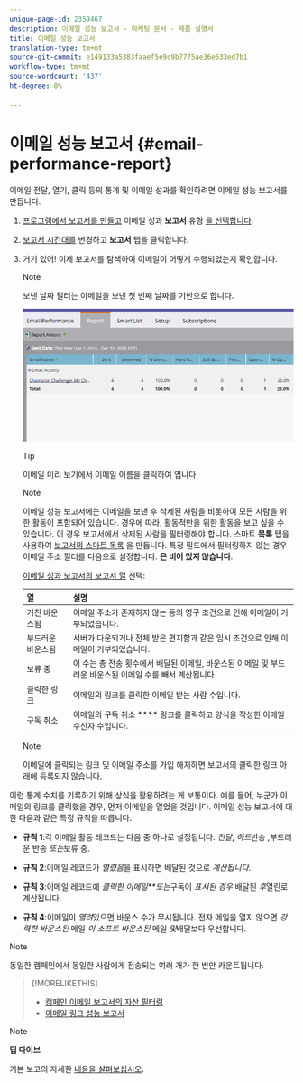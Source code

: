 ```yaml
---
unique-page-id: 2359467
description: 이메일 성능 보고서 - 마케팅 문서 - 제품 설명서
title: 이메일 성능 보고서
translation-type: tm+mt
source-git-commit: e149133a5383faaef5e9c9b7775ae36e633ed7b1
workflow-type: tm+mt
source-wordcount: '437'
ht-degree: 0%

---
```



# 이메일 성능 보고서 {#email-performance-report}

이메일 전달, 열기, 클릭 등의 통계 및 이메일 성과를 확인하려면 이메일 성능 보고서를 만듭니다.

1. [프로그램에서 보고서를 만들고](../../../../product-docs/reporting/basic-reporting/creating-reports/create-a-report-in-a-program.md) 이메일 성과 **보고서** 유형 [을 선택합니다](../../../../product-docs/reporting/basic-reporting/report-types/report-type-overview.md).
1. [보고서 시간대를](../../../../product-docs/reporting/basic-reporting/editing-reports/change-a-report-time-frame.md) 변경하고 **보고서** 탭을 클릭합니다.
1. 거기 있어! 이제 보고서를 탐색하여 이메일이 어떻게 수행되었는지 확인합니다.

   >[!NOTE]
   >
   >보낸 날짜 필터는 이메일을 보낸 첫 번째 날짜를 기반으로 합니다.

   ![](assets/email-performance-report.png)

   >[!TIP]
   >
   >이메일 미리 보기에서 이메일 이름을 클릭하여 엽니다.

   >[!NOTE]
   >
   >
   >이메일 성능 보고서에는 이메일을 보낸 후 삭제된 사람을 비롯하여 모든 사람을 위한 활동이 포함되어 있습니다. 경우에 따라, 활동적만을 위한 활동을 보고 싶을 수 있습니다. 이 경우 보고서에서 삭제된 사람을 필터링해야 합니다. 스마트 **목록** 탭을 사용하여 [보고서의 스마트 목록](../../../../product-docs/core-marketo-concepts/smart-lists-and-static-lists/creating-a-smart-list/create-a-smart-list.md) 을 만듭니다. 특정 필드에서 필터링하지 않는 경우 이메일 주소 필터를 다음으로 설정합니다. **은 비어 있지 않습니다**.

   [이메일 성과 보고서의 보고서 열](../../../../product-docs/reporting/basic-reporting/editing-reports/select-report-columns.md) 선택:

   | 열 | 설명 |
   |---|---|
   | 거친 바운스됨 | 이메일 주소가 존재하지 않는 등의 영구 조건으로 인해 이메일이 거부되었습니다. |
   | 부드러운 바운스됨 | 서버가 다운되거나 전체 받은 편지함과 같은 임시 조건으로 인해 이메일이 거부되었습니다. |
   | 보류 중 | 이 수는 총 전송 횟수에서 배달된 이메일, 바운스된 이메일 및 부드러운 바운스된 이메일 수를 빼서 계산됩니다. |
   | 클릭한 링크 | 이메일의 링크를 클릭한 이메일 받는 사람 수입니다. |
   | 구독 취소 | 이메일의 구독 취소 **** 링크를 클릭하고 양식을 작성한 이메일 수신자 수입니다. |

   >[!NOTE]
   >
   >이메일에 클릭되는 링크 및 이메일 주소를 가입 해지하면 보고서의 클릭한 링크 아래에 등록되지 않습니다.

이런 통계 수치를 기록하기 위해 상식을 활용하려는 게 보통이다. 예를 들어, 누군가 이메일의 링크를 클릭했을 경우, 먼저 이메일을 열었을 것입니다. 이메일 성능 보고서에 대한 다음과 같은 특정 규칙을 따릅니다.

* **규칙 1**:각 이메일 활동 레코드는 다음 중 하나로 설정됩니다. *전달*, *하드*&#x200B;반송 *,*&#x200B;부드러운 반송 *또는*&#x200B;보류 중.

* **규칙 2**:이메일 레코드가 *열렸음*&#x200B;을 표시하면 배달된 것으로 *계산됩니다*.

* **규칙 3**:이메일 레코드에 *클릭한 이메일**또는*&#x200B;구독이 *표시된 경우* 배달된 *후*&#x200B;열린로계산됩니다.

* **규칙 4**:이메일이 *열려*&#x200B;있으면 바운스 수가 무시됩니다. 전자 메일을 열지 않으면 *강력한 바운스된* 메일 *이 소프트 바운스된* 메일 *및*&#x200B;배달보다 우선합니다.

>[!NOTE]
>
>동일한 캠페인에서 동일한 사람에게 전송되는 여러 개가 한 번만 카운트됩니다.

>[!MORELIKETHIS]
>
>* [캠페인 이메일 보고서의 자산 필터링](../../../../product-docs/reporting/basic-reporting/report-activity/filter-assets-in-a-campaign-email-reports.md)
>* [이메일 링크 성능 보고서](email-link-performance-report.md)

>



>[!NOTE]
>
>**딥 다이브**
>
>기본 보고의 자세한 [내용을 살펴보십시오](http://docs.marketo.com/display/docs/basic+reporting).

